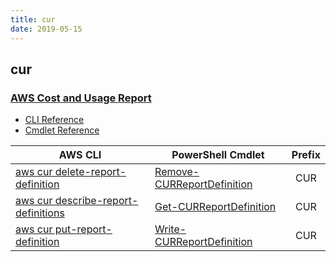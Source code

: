 ```yaml
---
title: cur
date: 2019-05-15
---
```


## cur

### [AWS Cost and Usage Report](https://aws.amazon.com/aws-cost-management/aws-cost-and-usage-reporting/)

* [CLI Reference](https://docs.aws.amazon.com/cli/latest/reference/cur/index.html)
* [Cmdlet Reference](https://docs.aws.amazon.com/powershell/latest/reference/items/AWS_Cost_and_Usage_Report_cmdlets.html)

|AWS CLI|PowerShell Cmdlet|Prefix|
|----|----|:--:|
|[aws cur delete-report-definition](https://docs.aws.amazon.com/cli/latest/reference/cur/delete-report-definition.html)|[Remove-CURReportDefinition](https://docs.aws.amazon.com/powershell/latest/reference/items/Remove-CURReportDefinition.html)|CUR|
|[aws cur describe-report-definitions](https://docs.aws.amazon.com/cli/latest/reference/cur/describe-report-definitions.html)|[Get-CURReportDefinition](https://docs.aws.amazon.com/powershell/latest/reference/items/Get-CURReportDefinition.html)|CUR|
|[aws cur put-report-definition](https://docs.aws.amazon.com/cli/latest/reference/cur/put-report-definition.html)|[Write-CURReportDefinition](https://docs.aws.amazon.com/powershell/latest/reference/items/Write-CURReportDefinition.html)|CUR|

